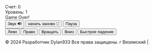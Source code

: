 
<head>
  <meta charset="UTF-8">
  <meta name="viewport" content="width=device-width, initial-scale=1.0">
  <title>Тетрис</title>
  <link rel="stylesheet" href="styles.css">
  <style>
  /* Стили для контейнера игрового поля */
.game-container {
    width: 300px; /* Размер игрового поля */
    height: 600px;
    border: 2px solid #000; /* Цвет границы */
    background-color: #f0f0f0; /* Цвет фона */
    position: relative;
    overflow: hidden;
}

/* Стили для блоков (тетромино) */
.block {
    width: 30px; /* Размер блока */
    height: 30px;
    position: absolute;
    box-shadow: 0 0 0 1px #000; /* Теневой эффект */
}

/* Стили для отдельных типов блоков */
.block.type1 {
    background-color: #ff0000; /* Цвет блока 1 */
}

.block.type2 {
    background-color: #00ff00; /* Цвет блока 2 */
}

/* Стили для текста */
.text {
    font-family: Arial, sans-serif;
    font-size: 16px;
    color: #000;
    text-align: center;
    margin-top: 10px;
    text-shadow: 1px 1px 1px #fff; /* Пиксельный эффект тени */
}

/* Стили для кнопок */
.button {
    background-color: #ffcc00;
    color: #000;
    border: none;
    padding: 10px 20px;
    text-align: center;
    text-decoration: none;
    display: inline-block;
    font-size: 16px;
    margin-top: 10px;
    cursor: pointer;
    border-radius: 5px; /* Закругление углов */
}

.button:hover {
    background-color: #ffc700; /* Изменение цвета при наведении */
    text-shadow: none; /* Удаление эффекта тени при наведении */
}

/* Дополнительные стили для кнопки старта */
.start-button {
    background-color: #00ff00; /* Зеленый цвет */
}

/* Дополнительные стили для кнопки паузы */
.pause-button {
    background-color: #ff0000; /* Красный цвет */
}

/* Дополнительные стили для кнопки перезапуска */
.restart-button {
    background-color: #0000ff; /* Синий цвет */
}

/* Стили для активной кнопки */
.button:active {
    transform: translateY(2px); /* Эффект нажатия */
}

/* Стили для блока при падении */
.falling {
    animation: fall 0.5s linear forwards; /* Анимация падения */
}

@keyframes fall {
    from {
        transform: translateY(-30px); /* Начальная позиция */
    }
    to {
        transform: translateY(0); /* Конечная позиция */
    }
}

/* Стили для блока при фиксации */
.fixed {
    border-color: #333; /* Цвет границы при фиксации */
    box-shadow: 0 0 5px #000; /* Эффект тени при фиксации */
}

/* Стили для блока при наведении */
.block:hover {
    opacity: 0.7; /* Уменьшение прозрачности при наведении */
}

/* Стили для подсветки ячейки */
.highlight {
    background-color: rgba(255, 255, 255, 0.3); /* Подсветка с прозрачностью */
}

/* Стили для игрового поля */
.game-grid {
    display: grid;
    grid-template-columns: repeat(10, 1fr); /* Деление на 10 колонок */
    grid-template-rows: repeat(20, 1fr); /* Деление на 20 строк */
    width: 300px; /* Размер игрового поля */
    height: 600px;
    position: relative;
    overflow: hidden;
    border: 2px solid #000; /* Граница игрового поля */
}

/* Стили для отдельной ячейки игрового поля */
.grid-cell {
    border: 1px solid #000; /* Граница ячейки */
    background-color: #fff; /* Цвет ячейки */
}

/* Стили для текста информации */
.info-text {
    font-family: Arial, sans-serif;
    font-size: 14px;
    color: #000;
    text-align: center;
}

  </style>
</head>
<body>
  <canvas id="tetrisCanvas" width="300" height="600"></canvas>
  <div id="score">Счет: 0</div>
  <div id="level">Уровень: 1</div>
  <div id="game-over">Game Over!</div>
  <canvas id="next-piece-canvas" width="100" height="100"></canvas>
  <button id="sound-button">Звук 🔊</button>
  <button id="reset-button">начать заново 🔄</button>
  <button id="pause-resume-button">Пауза</button>
  <div id="touch-controls">
    <button id="left-button">Лево</button>
    <button id="right-button">Право</button>
    <button id="rotate-button">Вращать</button>
    <button id="down-button">Вниз</button>
    <button id="drop-button">Быстрое падение</button>
  </div>

  <script src="tetris.js"></script>
  <script>
    // Your JavaScript code
    const canvas = document.getElementById('tetrisCanvas');
    const ctx = canvas.getContext('2d');
    const blockSize = 30;
    const rows = 20;
    const columns = 10;
    let board = Array.from({ length: rows }, () => Array(columns).fill(0));
    let currentPiece = generatePiece();
    let nextPiece = generatePiece();
    let score = 0;
    let level = 1;
    let gameOver = false;
    let gameSpeed = 500; // Initial game speed in milliseconds
    let lastMoveDown = Date.now();
    let isPaused = false;

    const nextPieceCanvas = document.getElementById('next-piece-canvas');
    const nextPieceCtx = nextPieceCanvas.getContext('2d');

    // Touch events
    let touchStartX = 0;
    let touchStartY = 0;

    canvas.addEventListener('touchstart', handleTouchStart, false);
    canvas.addEventListener('touchmove', handleTouchMove, false);
    canvas.addEventListener('touchend', handleTouchEnd, false);

    function handleTouchStart(event) {
      touchStartX = event.touches[0].clientX;
      touchStartY = event.touches[0].clientY;
    }

    function handleTouchMove(event) {
      event.preventDefault();
      const touchX = event.touches[0].clientX;
      const touchY = event.touches[0].clientY;
      const deltaX = touchX - touchStartX;
      const deltaY = touchY - touchStartY;
      if (Math.abs(deltaX) > Math.abs(deltaY)) {
        if (deltaX > 0) {
          moveRight();
        } else {
          moveLeft();
        }
      } else {
        if (deltaY > 0) {
          moveDown();
        } else {
          rotate();
        }
      }
    }

    function handleTouchEnd(event) {
      touchStartX = 0;
      touchStartY = 0;
    }

    document.addEventListener('keydown', (event) => {
      if (!gameOver && !isPaused) {
        switch (event.key) {
          case 'ArrowLeft':
            moveLeft();
            break;
          case 'ArrowRight':
            moveRight();
            break;
          case 'ArrowDown':
            moveDown();
            break;
          case 'ArrowUp':
            rotate();
            break;
          case ' ':
            moveDrop();
            break;
        }
      }
    });

    const soundButton = document.getElementById('sound-button');
    soundButton.addEventListener('click', toggleSound);

    const resetButton = document.getElementById('reset-button');
    resetButton.addEventListener('click', resetGame);

    let soundEnabled = true;

    function toggleSound() {
      soundEnabled = !soundEnabled;
      const soundIcon = document.getElementById('sound-icon');
      if (soundEnabled) {
        soundIcon.textContent = '🔊';
      } else {
        soundIcon.textContent = '🔇';
      }
    }

    function updateScoreAndLevel() {
      document.getElementById('score').textContent = `Счет: ${score}`;
      document.getElementById('level').textContent = `Уровень: ${level}`;
    }

    const leftButton = document.getElementById('left-button');
    leftButton.addEventListener('click', moveLeft);

    const rightButton = document.getElementById('right-button');
    rightButton.addEventListener('click', moveRight);

    const downButton = document.getElementById('down-button');
    downButton.addEventListener('click', moveDown);

    const rotateButton = document.getElementById('rotate-button');
    rotateButton.addEventListener('click', rotate);

    const dropButton = document.getElementById('drop-button');
    dropButton.addEventListener('click', moveDrop);

    function displayGameOver() {
      if (gameOver) {
        document.getElementById('game-over').style.display = 'block';
      } else {
        document.getElementById('game-over').style.display = 'none';
      }
    }

    function generatePiece() {
      const pieces = [
        { shape: [[1, 1, 1, 1]], color: 'cyan' },
        { shape: [[1, 1, 1], [1]], color: 'blue' },
        { shape: [[1, 1, 1], [0, 0, 1]], color: 'orange' },
        { shape: [[1, 1, 1], [1, 0]], color: 'yellow' },
        { shape: [[1, 1], [1, 1]], color: 'red' },
        { shape: [[1, 1, 0], [0, 1, 1]], color: 'green' },
        { shape: [[0, 1, 1], [1, 1]], color: 'purple' },
      ];
      const randomIndex = Math.floor(Math.random() * pieces.length);
      const piece = pieces[randomIndex];
      return {
        shape: piece.shape,
        color: piece.color,
        x: Math.floor((columns - piece.shape[0].length) / 2),
        y: 0,
      };
    }

    function drawSquare(x, y, color, context) {
      context.fillStyle = color;
      context.fillRect(x * blockSize, y * blockSize, blockSize, blockSize);
      context.strokeStyle = "#000";
      context.strokeRect(x * blockSize, y * blockSize, blockSize, blockSize);
    }

    function drawBoard() {
      for (let row = 0; row < rows; row++) {
        for (let col = 0; col < columns; col++) {
          if (board[row][col] !== 0) {
            drawSquare(col, row, board[row][col], ctx);
          }
        }
      }
    }

    function drawPiece(piece, context) {
      piece.shape.forEach((row, i) => {
        row.forEach((cell, j) => {
          if (cell !== 0) {
            drawSquare(piece.x + j, piece.y + i, piece.color, context);
          }
        });
      });
    }

    function drawNextPiece() {
      nextPieceCtx.clearRect(0, 0, nextPieceCanvas.width, nextPieceCanvas.height);
      const offsetX = (nextPieceCanvas.width - blockSize * nextPiece.shape[0].length) / 2;
      const offsetY = (nextPieceCanvas.height - blockSize * nextPiece.shape.length) / 2;

      drawPiece(nextPiece, nextPieceCtx);
    }

    function draw() {
      ctx.clearRect(0, 0, canvas.width, canvas.height);
      drawBoard();
      drawPiece(currentPiece, ctx);
      updateScoreAndLevel();
      displayGameOver();
    }

    function moveLeft() {
      if (!gameOver && isValidMove(-1, 0)) {
        currentPiece.x--;
      }
    }

    function moveRight() {
      if (!gameOver && isValidMove(1, 0)) {
        currentPiece.x++;
      }
    }

    function moveDown() {
      if (!gameOver && isValidMove(0, 1)) {
        currentPiece.y++;
      } else if (!gameOver) {
        mergePiece();
        clearLines();
        currentPiece = nextPiece;
        nextPiece = generatePiece();
        drawNextPiece();
        if (!isValidMove(0, 0)) {
          gameOver = true;
          displayGameOver();
        }
      }
    }

    function rotate() {
      const rotatedPiece = {
        shape: currentPiece.shape.map((_, i) => currentPiece.shape.map(row => row[i])).reverse(),
        color: currentPiece.color,
        x: currentPiece.x,
        y: currentPiece.y,
      };

      if (!gameOver && isValidMove(0, 0, rotatedPiece)) {
        currentPiece.shape = rotatedPiece.shape;
      }
    }

    function moveDrop() {
      while (isValidMove(0, 1)) {
        moveDown();
      }
    }

    function isValidMove(offsetX, offsetY, piece = currentPiece) {
      for (let i = 0; i < piece.shape.length; i++) {
        for (let j = 0; j < piece.shape[i].length; j++) {
          if (
            piece.shape[i][j] !== 0 &&
            (board[piece.y + i + offsetY] && board[piece.y + i + offsetY][piece.x + j + offsetX]) !== 0
          ) {
            return false;
          }
        }
      }
      return true;
    }

    function mergePiece() {
      currentPiece.shape.forEach((row, i) => {
        row.forEach((cell, j) => {
          if (cell !== 0) {
            board[currentPiece.y + i][currentPiece.x + j] = currentPiece.color;
          }
        });
      });
    }

    function clearLines() {
      let linesCleared = 0;
      for (let row = rows - 1; row >= 0; row--) {
        if (board[row].every(cell => cell !== 0)) {
          board.splice(row, 1);
          board.unshift(Array(columns).fill(0));
          linesCleared++;
        }
      }
      if (linesCleared > 0) {
        score += linesCleared * 100;
        level = Math.floor(score / 1000) + 1;
        gameSpeed = Math.max(100, gameSpeed - linesCleared * 10);
      }
    }

    function update() {
      const currentTime = Date.now();
      if (!isPaused && currentTime - lastMoveDown > gameSpeed) {
        moveDown();
        lastMoveDown = currentTime;
      }
    }

    function gameLoop() {
      update();
      draw();
      requestAnimationFrame(gameLoop);
    }

    function resetGame() {
      score = 0;
      level = 1;
      gameOver = false;
      gameSpeed = 500;
      clearBoard();
      currentPiece = generatePiece();
      nextPiece = generatePiece();
      updateScoreAndLevel();
      displayGameOver();
    }

    function clearBoard() {
      board = Array.from({ length: rows }, () => Array(columns).fill(0));
    }

    function checkGameOver() {
      for (let j = 0; j < columns; j++) {
        if (board[0][j] !== 0) {
          return true;
        }
      }
      return false;
    }

    const gameInterval = setInterval(gameLoop, gameSpeed);

    // Pause/Resume Button Click Handler
    const pauseResumeButton = document.getElementById('pause-resume-button');
    pauseResumeButton.addEventListener('click', togglePauseResume);

    function togglePauseResume() {
      isPaused = !isPaused;
      if (isPaused) {
        pauseGame();
      } else {
        resumeGame();
      }
    }

    function pauseGame() {
      clearInterval(gameInterval);
      pauseResumeButton.textContent = 'Продолжить';
    }

    function resumeGame() {
      gameInterval = setInterval(gameLoop, gameSpeed);
      pauseResumeButton.textContent = 'Пауза';
    }
  </script>

  <p>&copy; 2024 Разработчик Dylan933 Все права защищены. г Вяземский | <span id="companyLink"></span></p>
